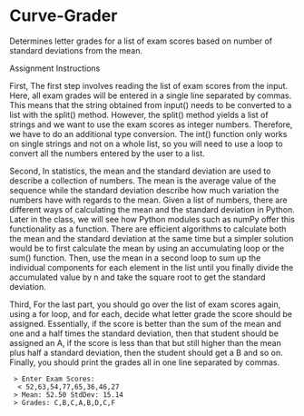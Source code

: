 # Curve-Grader
Determines letter grades for a list of exam scores based on number of standard deviations from the mean.

Assignment Instructions

First, The first step involves reading the list of exam scores from the input. Here, all exam grades will be entered in a single line separated by commas. 
  This means that the string obtained from input() needs to be converted to a list with the split() method. 
  However, the split() method yields a list of strings and we want to use the exam scores as integer numbers. 
  Therefore, we have to do an additional type conversion. The int() function only works on single strings and not on a whole list, 
  so you will need to use a loop to convert all the numbers entered by the user to a list.
  
Second, In statistics, the mean and the standard deviation are used to describe a collection of numbers.
  The mean is the average value of the sequence while the standard deviation describe how much variation the numbers have with regards to the mean. 
  Given a list of numbers, there are different ways of calculating the mean and the standard deviation in Python. 
  Later in the class, we will see how Python modules such as numPy offer this functionality as a function.
  There are efficient algorithms to calculate both the mean and the standard deviation at the same time but a simpler solution would be to first calculate the mean by using an accumulating loop or the sum() function. 
  Then, use the mean in a second loop to sum up the individual components for each element in the list until you finally divide the accumulated value by n and take the square root to get the standard deviation.
  
 Third, For the last part, you should go over the list of exam scores again, using a for loop, and for each, decide what letter grade the score should be assigned. 
  Essentially, if the score is better than the sum of the mean and one and a half times the standard deviation, then that student should be assigned an A, 
  if the score is less than that but still higher than the mean plus half a standard deviation, then the student should get a B and so on. 
  Finally, you should print the grades all in one line separated by commas. 
  
     > Enter Exam Scores:
      < 52,63,54,77,65,36,46,27
     > Mean: 52.50 StdDev: 15.14
     > Grades: C,B,C,A,B,D,C,F
